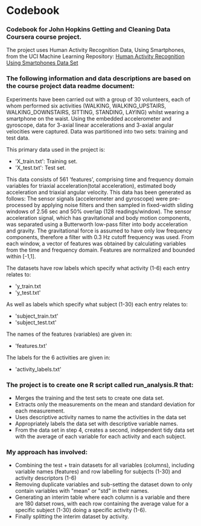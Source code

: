 # Codebook
### Codebook for John Hopkins Getting and Cleaning Data Coursera course project.

The project uses Human Activity Recognition Data, Using Smartphones, from the UCI Machine Learning Repository: [Human Activity Recognition Using Smartphones Data Set](http://archive.ics.uci.edu/ml/datasets/Human+Activity+Recognition+Using+Smartphones)
### The following information and data descriptions are based on the course project data readme document:

Experiments have been carried out with a group of 30 volunteers, each of whom performed six activities (WALKING, WALKING_UPSTAIRS, WALKING_DOWNSTAIRS, SITTING, STANDING, LAYING) whilst wearing a smartphone on the waist. Using the embedded accelerometer and gyroscope, data for 3-axial linear accelerations and 3-axial angular velocities were captured. Data was partitioned into two sets: training and test data. 

This primary data used in the project is:

* 'X_train.txt': Training set.
* 'X_test.txt': Test set.

This data consists of 561 'features', comprising time and frequency domain variables for triaxial acceleration(total acceleration), estimated body acceleration and triaxial angular velocity. This data has been generated as follows: The sensor signals (accelerometer and gyroscope) were pre-processed by applying noise filters and then sampled in fixed-width sliding windows of 2.56 sec and 50% overlap (128 readings/window). The sensor acceleration signal, which has gravitational and body motion components, was separated using a Butterworth low-pass filter into body acceleration and gravity. The gravitational force is assumed to have only low frequency components, therefore a filter with 0.3 Hz cutoff frequency was used. From each window, a vector of features was obtained by calculating variables from the time and frequency domain. Features are normalized and bounded within [-1,1].

The datasets have row labels which specify what activity (1-6) each entry relates to:

* 'y_train.txt
* 'y_test.txt'

As well as labels which specify what subject (1-30) each entry relates to:

* 'subject_train.txt'
* 'subject_test.txt'

The names of the features (variables) are given in:

* 'features.txt'

The labels for the 6 activities are given in:

* 'activity_labels.txt'

### The project is to create one R script called run_analysis.R that:
* Merges the training and the test sets to create one data set.
* Extracts only the measurements on the mean and standard deviation for each measurement. 
* Uses descriptive activity names to name the activities in the data set
* Appropriately labels the data set with descriptive variable names. 
* From the data set in step 4, creates a second, independent tidy data set with the average of each variable for each activity and each subject.
### My approach has involved:
* Combining the test + train datasets for all variables (columns), including variable names (features) and row labelling for subjects (1-30) and activity descriptors (1-6)
* Removing duplicate variables and sub-setting the dataset down to only contain variables with "mean" or "std" in their names.
* Generating an interim table where each column is a variable and there are 180 datset rows, with each row containing the average value for a specific subject (1-30) doing a specific activity (1-6).
* Finally splitting the interim dataset by activity.
